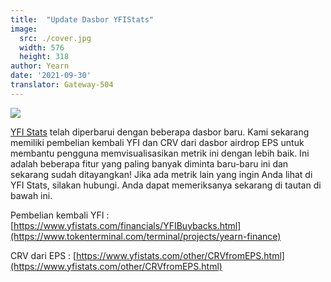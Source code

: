 ```yaml
---
title:  "Update Dasbor YFIStats"
image:
  src: ./cover.jpg
  width: 576
  height: 318
author: Yearn
date: '2021-09-30'
translator: Gateway-504
---
```


![](/_posts/_announcements/updated-YFIstats-dashboards/1.jpg?w=1280&h=707) 

[YFI Stats](https://www.yfistats.com/) telah diperbarui dengan beberapa dasbor baru. Kami sekarang memiliki pembelian kembali YFI dan CRV dari dasbor airdrop EPS untuk membantu pengguna memvisualisasikan metrik ini dengan lebih baik. Ini adalah beberapa fitur yang paling banyak diminta baru-baru ini dan sekarang sudah ditayangkan! Jika ada metrik lain yang ingin Anda lihat di YFI Stats, silakan hubungi. Anda dapat memeriksanya sekarang di tautan di bawah ini.

Pembelian kembali YFI : [https://www.yfistats.com/financials/YFIBuybacks.html](https://www.tokenterminal.com/terminal/projects/yearn-finance)

CRV dari EPS : [https://www.yfistats.com/other/CRVfromEPS.html](https://www.yfistats.com/other/CRVfromEPS.html)
